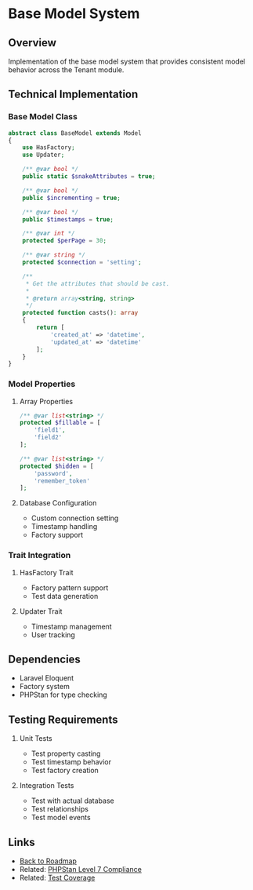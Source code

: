 # Base Model System

## Overview
Implementation of the base model system that provides consistent model behavior across the Tenant module.

## Technical Implementation

### Base Model Class
```php
abstract class BaseModel extends Model
{
    use HasFactory;
    use Updater;

    /** @var bool */
    public static $snakeAttributes = true;

    /** @var bool */
    public $incrementing = true;

    /** @var bool */
    public $timestamps = true;

    /** @var int */
    protected $perPage = 30;

    /** @var string */
    protected $connection = 'setting';

    /**
     * Get the attributes that should be cast.
     *
     * @return array<string, string>
     */
    protected function casts(): array
    {
        return [
            'created_at' => 'datetime',
            'updated_at' => 'datetime'
        ];
    }
}
```

### Model Properties
1. Array Properties
   ```php
   /** @var list<string> */
   protected $fillable = [
       'field1',
       'field2'
   ];

   /** @var list<string> */
   protected $hidden = [
       'password',
       'remember_token'
   ];
   ```

2. Database Configuration
   - Custom connection setting
   - Timestamp handling
   - Factory support

### Trait Integration
1. HasFactory Trait
   - Factory pattern support
   - Test data generation

2. Updater Trait
   - Timestamp management
   - User tracking

## Dependencies
- Laravel Eloquent
- Factory system
- PHPStan for type checking

## Testing Requirements
1. Unit Tests
   - Test property casting
   - Test timestamp behavior
   - Test factory creation

2. Integration Tests
   - Test with actual database
   - Test relationships
   - Test model events

## Links
- [Back to Roadmap](../../docs/roadmap.md)
- Related: [PHPStan Level 7 Compliance](./phpstan-level7-compliance.md)
- Related: [Test Coverage](./test-coverage.md)
